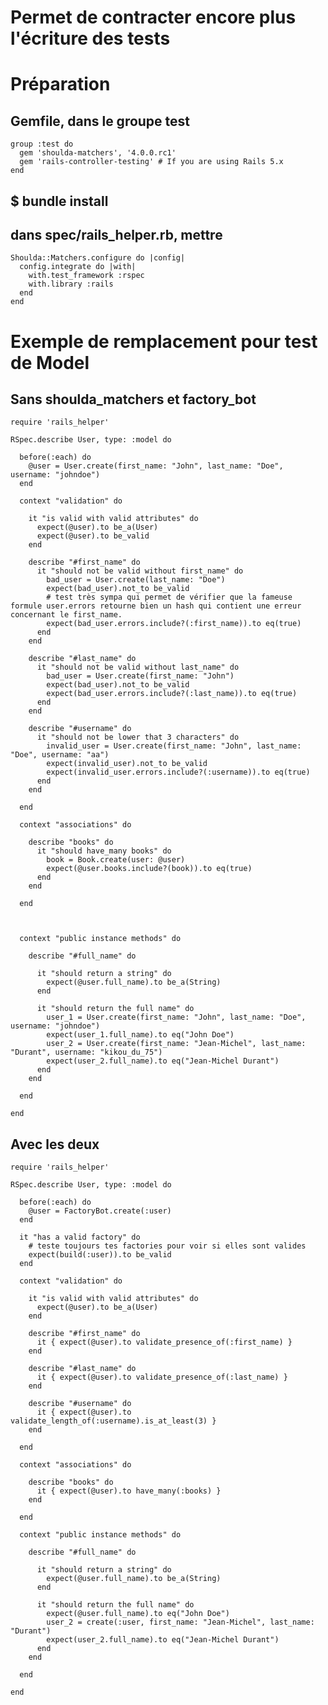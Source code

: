 # Permet de contracter encore plus l'écriture des tests

# Préparation

## Gemfile, dans le groupe test

	group :test do
	  gem 'shoulda-matchers', '4.0.0.rc1'
	  gem 'rails-controller-testing' # If you are using Rails 5.x
	end

## $ bundle install

## dans spec/rails_helper.rb, mettre

	Shoulda::Matchers.configure do |config|
	  config.integrate do |with|
	    with.test_framework :rspec
	    with.library :rails
	  end
	end


# Exemple de remplacement pour test de Model

## Sans shoulda_matchers et factory_bot

	require 'rails_helper'

	RSpec.describe User, type: :model do

	  before(:each) do 
	    @user = User.create(first_name: "John", last_name: "Doe", username: "johndoe")
	  end

	  context "validation" do

	    it "is valid with valid attributes" do
	      expect(@user).to be_a(User)
	      expect(@user).to be_valid
	    end

	    describe "#first_name" do
	      it "should not be valid without first_name" do
	        bad_user = User.create(last_name: "Doe")
	        expect(bad_user).not_to be_valid
	        # test très sympa qui permet de vérifier que la fameuse formule user.errors retourne bien un hash qui contient une erreur concernant le first_name. 
	        expect(bad_user.errors.include?(:first_name)).to eq(true)
	      end
	    end

	    describe "#last_name" do
	      it "should not be valid without last_name" do
	        bad_user = User.create(first_name: "John")
	        expect(bad_user).not_to be_valid
	        expect(bad_user.errors.include?(:last_name)).to eq(true)
	      end
	    end

	    describe "#username" do
	      it "should not be lower that 3 characters" do
	        invalid_user = User.create(first_name: "John", last_name: "Doe", username: "aa")
	        expect(invalid_user).not_to be_valid
	        expect(invalid_user.errors.include?(:username)).to eq(true)
	      end
	    end

	  end

	  context "associations" do

	    describe "books" do
	      it "should have_many books" do
	        book = Book.create(user: @user)
	        expect(@user.books.include?(book)).to eq(true)
	      end
	    end

	  end



	  context "public instance methods" do

	    describe "#full_name" do

	      it "should return a string" do
	        expect(@user.full_name).to be_a(String)
	      end

	      it "should return the full name" do
	        user_1 = User.create(first_name: "John", last_name: "Doe", username: "johndoe")
	        expect(user_1.full_name).to eq("John Doe")
	        user_2 = User.create(first_name: "Jean-Michel", last_name: "Durant", username: "kikou_du_75")
	        expect(user_2.full_name).to eq("Jean-Michel Durant")
	      end
	    end

	  end

	end


## Avec les deux 

	require 'rails_helper'

	RSpec.describe User, type: :model do

	  before(:each) do 
	    @user = FactoryBot.create(:user)    
	  end

	  it "has a valid factory" do
	    # teste toujours tes factories pour voir si elles sont valides
	    expect(build(:user)).to be_valid
	  end

	  context "validation" do

	    it "is valid with valid attributes" do
	      expect(@user).to be_a(User)
	    end

	    describe "#first_name" do
	      it { expect(@user).to validate_presence_of(:first_name) }
	    end

	    describe "#last_name" do
	      it { expect(@user).to validate_presence_of(:last_name) }
	    end

	    describe "#username" do
	      it { expect(@user).to validate_length_of(:username).is_at_least(3) }
	    end

	  end

	  context "associations" do

	    describe "books" do
	      it { expect(@user).to have_many(:books) }
	    end

	  end

	  context "public instance methods" do

	    describe "#full_name" do

	      it "should return a string" do
	        expect(@user.full_name).to be_a(String)
	      end

	      it "should return the full name" do
	        expect(@user.full_name).to eq("John Doe")
	        user_2 = create(:user, first_name: "Jean-Michel", last_name: "Durant")
	        expect(user_2.full_name).to eq("Jean-Michel Durant")
	      end
	    end

	  end

	end